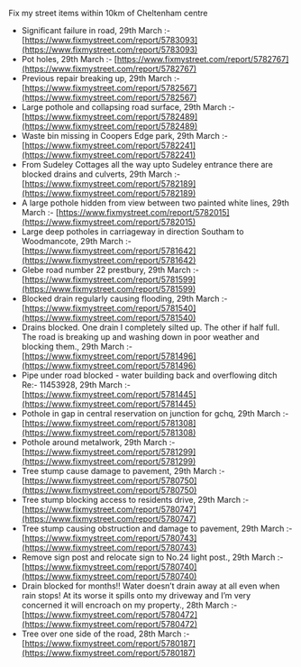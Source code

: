 Fix my street items within 10km of Cheltenham centre

<!-- fix_marker starts -->

- Significant failure in road, 29th March :- [https://www.fixmystreet.com/report/5783093](https://www.fixmystreet.com/report/5783093)
- Pot holes, 29th March :- [https://www.fixmystreet.com/report/5782767](https://www.fixmystreet.com/report/5782767)
- Previous repair breaking up, 29th March :- [https://www.fixmystreet.com/report/5782567](https://www.fixmystreet.com/report/5782567)
- Large pothole and collapsing road surface, 29th March :- [https://www.fixmystreet.com/report/5782489](https://www.fixmystreet.com/report/5782489)
- Waste bin missing in Coopers Edge park, 29th March :- [https://www.fixmystreet.com/report/5782241](https://www.fixmystreet.com/report/5782241)
- From Sudeley Cottages all the way upto Sudeley entrance there are blocked drains and culverts, 29th March :- [https://www.fixmystreet.com/report/5782189](https://www.fixmystreet.com/report/5782189)
- A large pothole hidden from view between two painted white lines, 29th March :- [https://www.fixmystreet.com/report/5782015](https://www.fixmystreet.com/report/5782015)
- Large deep potholes in carriageway in direction Southam to Woodmancote, 29th March :- [https://www.fixmystreet.com/report/5781642](https://www.fixmystreet.com/report/5781642)
- Glebe road number 22 prestbury, 29th March :- [https://www.fixmystreet.com/report/5781599](https://www.fixmystreet.com/report/5781599)
- Blocked drain regularly causing flooding, 29th March :- [https://www.fixmystreet.com/report/5781540](https://www.fixmystreet.com/report/5781540)
- Drains blocked. One drain I completely silted up. The other if half full. The road is breaking up and washing down in poor weather and blocking them., 29th March :- [https://www.fixmystreet.com/report/5781496](https://www.fixmystreet.com/report/5781496)
- Pipe under road blocked - water building back and overflowing ditch Re:- 11453928, 29th March :- [https://www.fixmystreet.com/report/5781445](https://www.fixmystreet.com/report/5781445)
- Pothole in gap in central reservation on junction for gchq, 29th March :- [https://www.fixmystreet.com/report/5781308](https://www.fixmystreet.com/report/5781308)
- Pothole around metalwork, 29th March :- [https://www.fixmystreet.com/report/5781299](https://www.fixmystreet.com/report/5781299)
- Tree stump cause damage to pavement, 29th March :- [https://www.fixmystreet.com/report/5780750](https://www.fixmystreet.com/report/5780750)
- Tree stump blocking access to residents drive, 29th March :- [https://www.fixmystreet.com/report/5780747](https://www.fixmystreet.com/report/5780747)
- Tree stump causing obstruction and damage to pavement, 29th March :- [https://www.fixmystreet.com/report/5780743](https://www.fixmystreet.com/report/5780743)
- Remove sign post and relocate sign to No.24 light post., 29th March :- [https://www.fixmystreet.com/report/5780740](https://www.fixmystreet.com/report/5780740)
- Drain blocked for months!! Water doesn’t drain away at all even when rain stops! At its worse it spills onto my driveway and I’m very concerned it will encroach on my property., 28th March :- [https://www.fixmystreet.com/report/5780472](https://www.fixmystreet.com/report/5780472)
- Tree over one side of the road, 28th March :- [https://www.fixmystreet.com/report/5780187](https://www.fixmystreet.com/report/5780187)

<!-- fix_marker ends -->